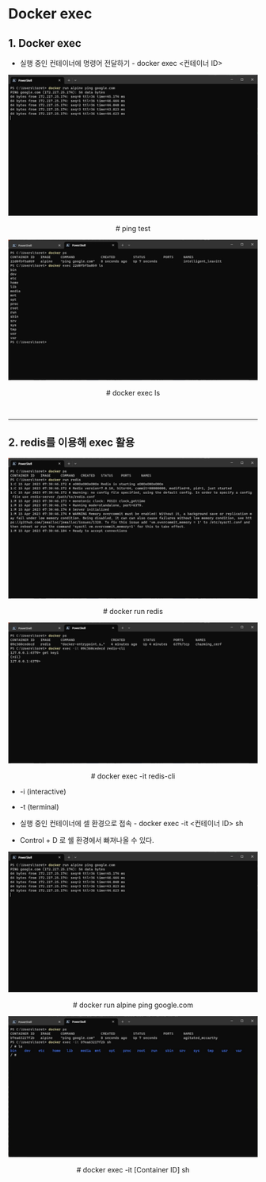 # **Docker exec**

## **1. Docker exec**
* 실행 중인 컨테이너에 명령어 전달하기 - docker exec <컨테이너 ID>
  
<p align = "center">
    <img src="Pictures\CMD_docker run alpine ping google.com.jpg">
    </p>
    <p align = "center"> # ping test</p>

<p align = "center">
    <img src="Pictures\CMD_docker exec.jpg">
    </p>
    <p align = "center"> # docker exec ls</p>

<br>

***

## **2. redis를 이용해 exec 활용**

<p align = "center">
    <img src="Pictures\CMD_docker run redis.jpg">
    </p>
    <p align = "center"> # docker run redis</p>

<p align = "center">
    <img src="Pictures\CMD_docker exec -it redis-cli.jpg">
    </p>
    <p align = "center"> # docker exec -it redis-cli</p>

* -i (interactive)
* -t (terminal)

* 실행 중인 컨테이너에 셀 환경으로 접속 - docker exec -it <컨테이너 ID> sh
* Control + D 로 쉘 환경에서 빠져나올 수 있다.

<p align = "center">
    <img src="Pictures\CMD_docker run alpine ping google.com.jpg">
    </p>
    <p align = "center"> # docker run alpine ping google.com </p>

<p align = "center">
    <img src="Pictures\CMD_docker exec -it container sh.jpg">
    </p>
    <p align = "center"> # docker exec -it [Container ID] sh </p>

